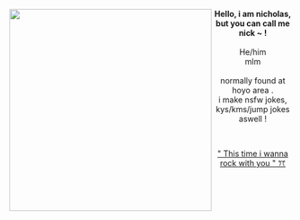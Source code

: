 
<img align="left" src="https://i.pinimg.com/736x/f0/83/7d/f0837d26b195811c8d4f60adef19b6b2.jpg" width="360"> <p align="center"> **Hello, i am nicholas, but you can call me nick ~ !** <br>
<br> He/him <br> mlm <br> <br> normally found at hoyo area . <br> i make nsfw jokes, kys/kms/jump jokes aswell ! </p>

<br>

<p align="center"> <a href="https://www.youtube.com/watch?v=WpuatuzSDK4"> 
  " This time i wanna rock with you " ꔫ
<a>

 
